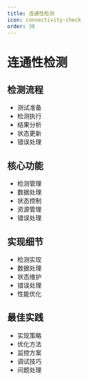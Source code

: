```yaml
---
title: 连通性检测
icon: connectivity-check
order: 30
---
```


# 连通性检测

## 检测流程
- 测试准备
- 检测执行
- 结果分析
- 状态更新
- 错误处理

## 核心功能
- 检测管理
- 数据处理
- 状态控制
- 资源管理
- 错误处理

## 实现细节
- 检测实现
- 数据处理
- 状态维护
- 错误处理
- 性能优化

## 最佳实践
- 实现策略
- 优化方法
- 监控方案
- 调试技巧
- 问题处理
